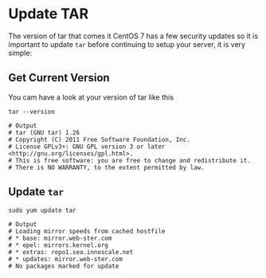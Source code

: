 # Update TAR

The version of tar that comes it CentOS 7 has a few security updates so it is important to update `tar` before continuing to setup your server,
it is very simple:

## Get Current Version

You cam have a look at your version of tar like this

```shell
tar --version

# Output
# tar (GNU tar) 1.26
# Copyright (C) 2011 Free Software Foundation, Inc.
# License GPLv3+: GNU GPL version 3 or later <http://gnu.org/licenses/gpl.html>.
# This is free software: you are free to change and redistribute it.
# There is NO WARRANTY, to the extent permitted by law.
```

## Update `tar`

```shell
sudo yum update tar

# Output
# Loading mirror speeds from cached hostfile
# * base: mirror.web-ster.com
# * epel: mirrors.kernel.org
# * extras: repo1.sea.innoscale.net
# * updates: mirror.web-ster.com
# No packages marked for update
```
